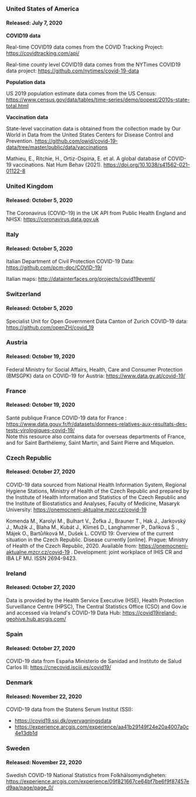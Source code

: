 ### United States of America
#### Released: July 7, 2020

**COVID19 data**

Real-time COVID19 data comes from the COVID Tracking Project: https://covidtracking.com/api/

Real-time county level COVID19 data comes from the NYTimes COVID19 data project: https://github.com/nytimes/covid-19-data

**Population data**

US 2019 population estimate data comes from the US Census: https://www.census.gov/data/tables/time-series/demo/popest/2010s-state-total.html

**Vaccination data**

State-level vaccination data is obtained from the collection made by Our World in Data from the United States Centers for Disease Control and Prevention. https://github.com/owid/covid-19-data/tree/master/public/data/vaccinations 

Mathieu, E., Ritchie, H., Ortiz-Ospina, E. et al. A global database of COVID-19 vaccinations. Nat Hum Behav (2021). https://doi.org/10.1038/s41562-021-01122-8



### United Kingdom
#### Released: October 5, 2020

The Coronavirus (COVID-19) in the UK API from Public Health England and NHSX: https://coronavirus.data.gov.uk


### Italy
#### Released: October 5, 2020

Italian Department of Civil Protection COVID-19 Data: https://github.com/pcm-dpc/COVID-19/

Italian maps: http://datainterfaces.org/projects/covid19eventi/

### Switzerland
#### Released: October 5, 2020

Specialist Unit for Open Government Data Canton of Zurich COVID-19 data: https://github.com/openZH/covid_19

### Austria 
#### Released: October 19, 2020

Federal Ministry for Social Affairs, Health, Care and Consumer Protection (BMSGPK) data on COVID-19 for Austria: https://www.data.gv.at/covid-19/

### France
#### Released: October 19, 2020

Santé publique France COVID-19 data for France :  https://www.data.gouv.fr/fr/datasets/donnees-relatives-aux-resultats-des-tests-virologiques-covid-19/  
Note this resource also contains data for overseas departments of France, and for Saint Barthélemy, Saint Martin, and Saint Pierre and Miquelon.

### Czech Republic
#### Released: October 27, 2020
COVID-19 data sourced from National Health Information System, Regional Hygiene Stations, Ministry of Health of the Czech Republic and prepared by the Institute of Health Information and Statistics of the Czech Republic and the Institute of Biostatistics and Analyses, Faculty of Medicine, Masaryk University: https://onemocneni-aktualne.mzcr.cz/covid-19 

Komenda M., Karolyi M., Bulhart V., Žofka J., Brauner T., Hak J., Jarkovský J., Mužík J., Blaha M., Kubát J., Klimeš D., Langhammer P., Daňková Š ., Májek O., Bartůňková M., Dušek L. COVID 19: Overview of the current situation in the Czech Republic. Disease currently [online]. Prague: Ministry of Health of the Czech Republic, 2020. Available from: https://onemocneni-aktualne.mzcr.cz/covid-19 . Development: joint workplace of IHIS CR and IBA LF MU. ISSN 2694-9423.

### Ireland
#### Released: October 27, 2020
Data is provided by the Health Service Executive (HSE), Health Protection Surveillance Centre (HPSC), The Central Statistics Office (CSO) and Gov.ie and accessed via Ireland's COVID-19 Data Hub: https://covid19ireland-geohive.hub.arcgis.com/

### Spain
#### Released: October 27, 2020
COVID-19 data from España Ministerio de Sanidad and Instituto de Salud Carlos III: https://cnecovid.isciii.es/covid19/ 

### Denmark
#### Released: November 22, 2020
COVID-19 data from the Statens Serum Institut (SSI):
  - https://covid19.ssi.dk/overvagningsdata  
  - https://experience.arcgis.com/experience/aa41b29149f24e20a4007a0c4e13db1d  

### Sweden
#### Released: November 22, 2020
Swedish COVID-19 National Statistics from Folkhälsomyndigheten: https://experience.arcgis.com/experience/09f821667ce64bf7be6f9f87457ed9aa/page/page_0/

